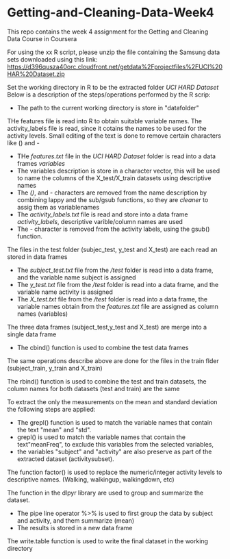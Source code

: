 # Getting-and-Cleaning-Data-Week4
This repo contains the week 4 assignment for the Getting and Cleaning Data Course in Coursera

For using the xx R script, please unzip the file containing the Samsung data sets downloaded using this link:
https://d396qusza40orc.cloudfront.net/getdata%2Fprojectfiles%2FUCI%20HAR%20Dataset.zip

Set the working directory in R to be the extracted folder *UCI HARD Dataset*
Below is a description of the steps/operations performed by the R scrip:
* The path to the current working directory is store in "datafolder"

THe features file is read into R to obtain suitable variable names. The activity_labels file is read, since it cotains the names to be used for the activity levels. Small editing of the text is done to remove certain characters like () and -
* THe *features.txt* file in the *UCI HARD Dataset* folder is read into a data frames *variables*
* The variables description is store in a character vector, this will be used to name the columns of the X_test/X_train datasets  using descriptive names
* The *()*, and *-* characters are removed from the name description by combining lappy and the sub/gsub functions, so they are *cleaner* to assig them as variablenames
* The *activity_labels.txt* file is read and store into a data frame *activity_labels*, descriptive varible/column names are used
* The *-* character is removed from the activity labels, using the gsub() function.

The files in the test folder (subjec_test, y_test and X_test) are each read an stored in data frames
* The *subject_test.txt* file from the */test* folder is read into a data frame, and the variable name subject is assigned
* The *y_test.txt* file from the */test* folder is read into a data frame, and the variable name activity is assigned
* The *X_test.txt* file from the */test* folder is read into a data frame, the variable names obtain from the *features.txt* file are assigned as column names (variables)

The three data frames (subject_test,y_test and X_test) are merge into a single data frame
* The cbind() function is used to combine the test data frames 

The same operations describe above are done for the files in the train flder (subject_train, y_train and X_train)

The rbind() function is used to combine the test and train datasets, the column names for both datasets (test and train) are the same

To extract the only the measurements on the mean and standard deviation the following steps are applied:
* The grepl() function is used to match the variable names that contain the text "mean" and "std". 
* grepl() is used to match the variable names that contain the text"meanFreq", to exclude this variables from the selected variables, 
* the variables "subject" and "activity" are also preserve as part of the extracted dataset (activitysubset).

The function factor() is used to replace the numeric/integer activity levels to descriptive names. (Walking, walkingup, walkingdown, etc)

The function in the dlpyr library are used to group and summarize the dataset. 
* The pipe line operator %>% is used to first group the data by subject and activity, and them summarize (mean)
* The results is stored in a new data frame

The write.table function is used to write the final dataset in the working directory


